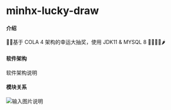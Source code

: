 # minhx-lucky-draw

#### 介绍
🐱‍🏍基于 COLA 4 架构的幸运大抽奖，使用 JDK11 & MYSQL 8 🐱‍👓🐱‍🚀🌶

#### 软件架构
软件架构说明


#### 模块关系

![输入图片说明](https://foruda.gitee.com/images/1688926335379478917/e4e6f6ae_8354505.png "屏幕截图")
